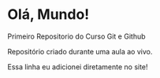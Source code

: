 # Olá, Mundo!
 Primeiro Repositorio do Curso Git e Github

 Repositório criado durante uma aula ao vivo.
 
 Essa linha eu adicionei diretamente no site!
